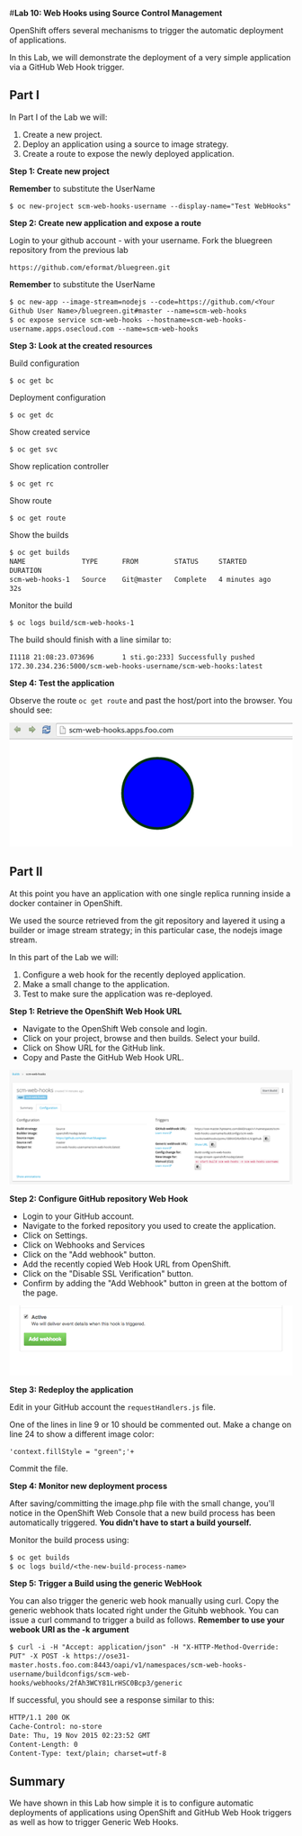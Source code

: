#**Lab 10: Web Hooks using Source Control Management**

OpenShift offers several mechanisms to trigger the automatic deployment of applications.

In this Lab, we will demonstrate the deployment of a very simple application via a GitHub Web Hook trigger.

## Part I

In Part I of the Lab we will:

1. Create a new project.
2. Deploy an application using a source to image strategy.
3. Create a route to expose the newly deployed application.


**Step 1: Create new project**

**Remember** to substitute the UserName

    $ oc new-project scm-web-hooks-username --display-name="Test WebHooks"

**Step 2: Create new application and expose a route**

Login to your github account - with your username. Fork the bluegreen repository from the previous lab

    https://github.com/eformat/bluegreen.git

**Remember** to substitute the UserName

    $ oc new-app --image-stream=nodejs --code=https://github.com/<Your Github User Name>/bluegreen.git#master --name=scm-web-hooks
    $ oc expose service scm-web-hooks --hostname=scm-web-hooks-username.apps.osecloud.com --name=scm-web-hooks


**Step 3: Look at the created resources**

Build configuration

    $ oc get bc

Deployment configuration

    $ oc get dc

Show created service

    $ oc get svc

Show replication controller

    $ oc get rc

Show route

    $ oc get route

Show the builds

    $ oc get builds
    NAME              TYPE      FROM         STATUS     STARTED         DURATION
    scm-web-hooks-1   Source    Git@master   Complete   4 minutes ago   32s

Monitor the build

    $ oc logs build/scm-web-hooks-1

The build should finish with a line similar to:

    I1118 21:08:23.073696       1 sti.go:233] Successfully pushed 172.30.234.236:5000/scm-web-hooks-username/scm-web-hooks:latest


**Step 4: Test the application**

Observe the route `oc get route` and past the host/port into the browser. You should see:

![image](images/scm_web_hooks_url.png)

## Part II

At this point you have an application with one single replica running inside a docker container in OpenShift.

We used the source retrieved from the git repository and layered it using a builder or image stream strategy; in this particular case,
the nodejs image stream.

In this part of the Lab we will:

1. Configure a web hook for the recently deployed application.
2. Make a small change to the application.
3. Test to make sure the application was re-deployed.


**Step 1: Retrieve the OpenShift Web Hook URL**

- Navigate to the OpenShift Web console and login.
- Click on your project, browse and then builds. Select your build.
- Click on Show URL for the GitHub link.
- Copy and Paste the GitHub Web Hook URL.

![image](images/github_show_url.png)

**Step 2: Configure GitHub repository Web Hook**

- Login to your GitHub account.
- Navigate to the forked repository you used to create the application.
- Click on Settings.
- Click on Webhooks and Services
- Click on the "Add webhook" button.
- Add the recently copied Web Hook URL from OpenShift.
- Click on the "Disable SSL Verification" button.
- Confirm by adding the "Add Webhook" button in green at the bottom of the page.

![image](images/github_add_webhook.png)

**Step 3: Redeploy the application**

Edit in your GitHub account the `requestHandlers.js` file.

One of the lines in line 9 or 10 should be commented out. Make a change on line 24 to
show a different image color:

    'context.fillStyle = "green";'+

Commit the file.

**Step 4: Monitor new deployment process**

After saving/committing the image.php file with the small change, you'll notice
in the OpenShift Web Console that a new build process has been automatically 
triggered. **You didn't have to start a build yourself.**

Monitor the build process using:

    $ oc get builds
    $ oc logs build/<the-new-build-process-name>


**Step 5: Trigger a Build using the generic WebHook**

You can also trigger the generic web hook manually using curl. Copy the generic webhook thats
located right under the Gituhb webhook. You can issue a curl command to trigger a build as follows. **Remember to use your webook URI as the -k argument**

    $ curl -i -H "Accept: application/json" -H "X-HTTP-Method-Override: PUT" -X POST -k https://ose31-master.hosts.foo.com:8443/oapi/v1/namespaces/scm-web-hooks-username/buildconfigs/scm-web-hooks/webhooks/2fAh3WCY81LrHSC0Bcp3/generic

If successful, you should see a response similar to this:

    HTTP/1.1 200 OK
    Cache-Control: no-store
    Date: Thu, 19 Nov 2015 02:23:52 GMT
    Content-Length: 0
    Content-Type: text/plain; charset=utf-8


## Summary

We have shown in this Lab how simple it is to configure automatic deployments
of applications using OpenShift and GitHub Web Hook triggers as well as how to trigger Generic Web Hooks.
